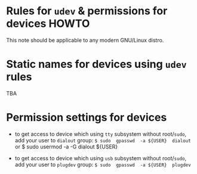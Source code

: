 # Rules for `udev` & permissions for devices HOWTO

This note should be applicable to any modern GNU/Linux distro.


# Static names for devices using `udev` rules

TBA




# Permission settings for devices

- to get access to device which using `tty` subsystem without root/`sudo`, add your user to `dialout` group:
`$ sudo  gpasswd  -a ${USER}  dialout`
or
$ sudo  usermod  -a  -G dialout  ${USER}

- to get access to device which using `usb` subsystem without root/`sudo`, add your user to `plugdev` group:
`$ sudo  gpasswd  -a ${USER}  plugdev`




